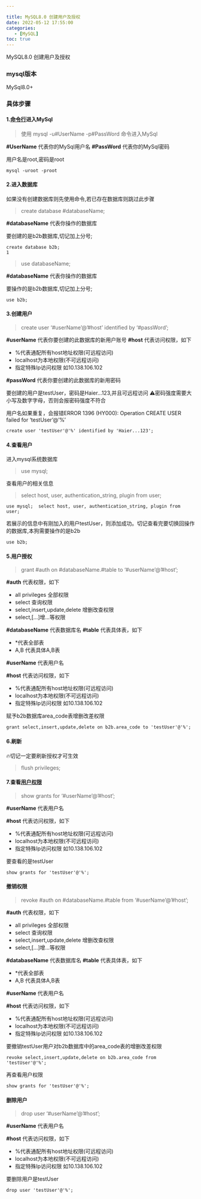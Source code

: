 ```yaml
---

title: MySQL8.0 创建用户及授权
date: 2022-05-12 17:55:00
categories: 
   - [MySQL] 
toc: true
---
```




MySQL8.0 创建用户及授权

<!--more-->

### mysql版本

MySql8.0+

### 具体步骤

#### 1.[命令行](https://so.csdn.net/so/search?q=命令行&spm=1001.2101.3001.7020)进入MySql

> 使用 mysql -u#UserName -p#PassWord 命令进入MySql

**#UserName** 代表你的MySql用户名
**#PassWord** 代表你的MySql密码

用户名是root,密码是root

```
mysql -uroot -proot
```

#### 2.进入数据库

如果没有创建数据库则先使用命令,若已存在数据库则跳过此步骤

> create database #databaseName;

**#databaseName** 代表你操作的数据库

要创建的是b2b数据库,切记加上分号;

```mysql
create database b2b;
1
```

> use databaseName;

**#databaseName** 代表你操作的数据库

要操作的是b2b数据库,切记加上分号;

```mysql
use b2b;
```

#### 3.创建用户

> create user ‘#userName’@’#host’ identified by ‘#passWord’;

**#userName** 代表你要创建的此数据库的新用户账号
**#host** 代表访问权限，如下

- %代表通配所有host地址权限(可远程访问)
- localhost为本地权限(不可远程访问)
- 指定特殊Ip访问权限 如10.138.106.102

**#passWord** 代表你要创建的此数据库的新用密码

要创建的用户是testUser，密码是Haier…123,并且可远程访问
⚠️密码强度需要大小写及数字字母，否则会报密码强度不符合

用户名如果重复，会报错ERROR 1396 (HY000): Operation CREATE USER failed for ‘testUser’@’%’

```mysql
create user 'testUser'@'%' identified by 'Haier...123';
```

#### 4.查看用户

进入mysql系统数据库

> use mysql;

查看用户的相关信息

> select host, user, authentication_string, plugin from user;

```
use mysql;  select host, user, authentication_string, plugin from user;
```

若展示的信息中有刚加入的用户testUser，则添加成功。切记查看完要切换回操作的数据库,本狗需要操作的是b2b

```mysql
use b2b; 
```

#### 5.用户授权

> grant #auth on #databaseName.#table to ‘#userName’@’#host’;

**#auth** 代表权限，如下

- all privileges 全部权限
- select 查询权限
- select,insert,update,delete 增删改查权限
- select,[…]增…等权限

**#databaseName** 代表数据库名
**#table** 代表具体表，如下

- *代表全部表
- A,B 代表具体A,B表

**#userName** 代表用户名

**#host** 代表访问权限，如下

- %代表通配所有host地址权限(可远程访问)
- localhost为本地权限(不可远程访问)
- 指定特殊Ip访问权限 如10.138.106.102

赋予b2b数据库area_code表增删改差权限

```mysql
grant select,insert,update,delete on b2b.area_code to 'testUser'@'%';
```

#### 6.刷新

🔥切记一定要刷新授权才可生效

> flush privileges;

#### 7.查看[用户权限](https://so.csdn.net/so/search?q=用户权限&spm=1001.2101.3001.7020)

> show grants for ‘#userName’@’#host’;

**#userName** 代表用户名

**#host** 代表访问权限，如下

- %代表通配所有host地址权限(可远程访问)
- localhost为本地权限(不可远程访问)
- 指定特殊Ip访问权限 如10.138.106.102

要查看的是testUser

```mysql
show grants for 'testUser'@'%';
```

#### 撤销权限

> revoke #auth on #databaseName.#table from ‘#userName’@’#host’;

**#auth** 代表权限，如下

- all privileges 全部权限
- select 查询权限
- select,insert,update,delete 增删改查权限
- select,[…]增…等权限

**#databaseName** 代表数据库名
**#table** 代表具体表，如下

- *代表全部表
- A,B 代表具体A,B表

**#userName** 代表用户名

**#host** 代表访问权限，如下

- %代表通配所有host地址权限(可远程访问)
- localhost为本地权限(不可远程访问)
- 指定特殊Ip访问权限 如10.138.106.102

要撤销testUser用户对b2b数据库中的area_code表的增删改差权限

```mysql
revoke select,insert,update,delete on b2b.area_code from 'testUser'@'%';
```

再查看用户权限

```mysql
show grants for 'testUser'@'%';
```

#### 删除用户

> drop user ‘#userName’@’#host’;

**#userName** 代表用户名

**#host** 代表访问权限，如下

- %代表通配所有host地址权限(可远程访问)
- localhost为本地权限(不可远程访问)
- 指定特殊Ip访问权限 如10.138.106.102

要删除用户是testUser

```mysql
drop user 'testUser'@'%';
```

[MySQL8.0 创建用户及授权]: https://blog.csdn.net/baidu_25986059/article/details/104042858

